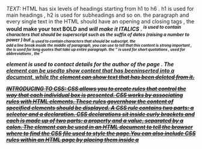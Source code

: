 *TEXT:*
HTML has six levels of headings starting from h1 to h6 .
h1 is used for main headings , h2 is used for subheadings and so on. 
the paragraph and every single text in the HTML should have an opening and closing tags , the <b> would make your text BOLD and <i> will make it ITALICS .
<sup> is used to contain characters that should be superscript such as the suffix of dates (raising a number to power ) but <sub> is used to contain characters that should be subscript.
the <br> add a line break inside the middle of paragraph,
you can use <strong> to tell that this content is strong important , the <blockqoute> is used for long quotes that take up entire paragraph. 
the <q> is used for short quotations , <abbr> used for abbreviations , the <address> element is used to contact details for the author of the page .
The <ins> element can be usedto show content that has beeninserted into a document, while the <del> element can show text that has been deleted from it.

*INTRODUCING TO CSS:*
CSS allows you to create rules that control the way that each individual box is presented.
CSS works by associating rules with HTML elements. These rules governhow the content of specified elements should be displayed. A CSS rule contains two parts: a selector and a declaration.
CSS declarations sit inside curly brackets and each is made up of two parts: a property and a value, separated by a colon. The <link> element can be used in an HTML document to tell the browser where to find the CSS file used to style the page.You can also include CSS rules
within an HTML page by placing them inside a <style> element, which usually sits inside the <head> element of the page. 

NOTE:***When building a site with more than one page, you should use an external CSS style sheet.***

*JAVASCRIPT INSTRUCTIONS:*
-A script is a series of instructions that a computer can follow one-by-one.
-Each individual instruction or step is known as a statement.
-Satements should end with a semicolon. 
-You should write comments to explain what your code does.They help make your code easier to read and understand so it will help you and others who read your code. 
VARIABLES : var is an example of what programmers call a keyword. in order to use the variable, you must give it a name, if the variable name is more than one word you write on camelCase. the equal sign used in var is known as assignment operator.
You should consider using an array whenever you are working with a list or a set of values that are related to each other. Arrays are especially helpful when you do not know how many items a list will contain .

An expression evaluates into (results in) a single value. Broadly speaking
there are two types of expressions. 
1-EXPRESSIONS THAT JUST ASSIGN A
VALUE TO A VARIABLE 
2-EXPRESSIONS THAT USE TWO OR
MORE VALUES TO RETURN A
SINGLE VALUE 

Expressions rely on things called operators; they allow programmers to
create a single value from one or more values. 
1-ASSIGNMENT OPERATORS 
2-COMPARISON OPERATORS 
3-ARITHMETIC OPERATORS (+,-,/,*,%)
4-LOGICAL OPERATORS 
5-STRING OPERATOR (There is just one string operator: the+ symbol.It is used to join the strings on either side of it. )

*DECISIONS AND LOOPS:*
Flowcharts can help you plan the occasions where decisions are made.
There are two components to a decision ;
1-expression is evaluated , which returns a value.
2-A conditional statement says what to do in a given situation

-You can evaluate a situation by comparing one value in the script to what you expect it might be.
== is equal to 
!= is not equal to 

--Comparison operators : there is usually one operator and two operands. and they are placed on each side of the operator and they can be values or variables.
Openends can be expressions (Score1+Score2)>(Highscore1+Highscore2)

--Logical operators: Allows you to compare the results of more than one comparison operator.
((5<2)&&(2>=3)) 

--IF STATMENT: this evaluates a condition .
--IF ELSE STATMENT : is checks statment.
